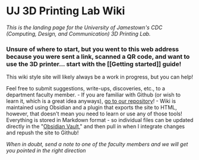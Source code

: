 # UJ 3D Printing Lab Wiki
*This is the landing page for the University of Jamestown's CDC (Computing, Design, and Communication) 3D Printing Lab.*

### Unsure of where to start, but you went to this web address because you were sent a link, scanned a QR code, and want to use the 3D printer... start with the [[Getting started]] guide! 

This wiki style site will likely always be a work in progress, but you can help! 

Feel free to submit suggestions, write-ups, discoveries, etc., to a department faculty member.
	- If you are familiar with Github (or wish to learn it, which is a great idea anyways), [go to our repository](https://github.com/ujcs/UJ-3D-Printing/)! 
	- Wiki is maintained using Obsidian and a plugin that exports the site to HTML, however, that doesn't mean you need to learn or use any of those tools! Everything is stored in Markdown format - so individual files can be updated directly in the "[Obsidian Vault](https://obsidian.md/)," and then pull in when I integrate changes and repush the site to Github!

*When in doubt, send a note to one of the faculty members and we will get you pointed in the right direction*